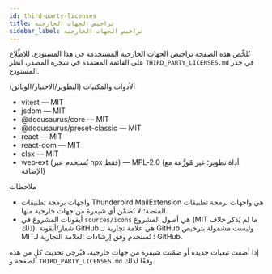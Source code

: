 ```yaml
---
id: third-party-licenses
title: تراخيص الجهات الخارجية
sidebar_label: تراخيص الجهات الخارجية
---
```


تُلخِّص هذه الصفحة تراخيص الجهات الخارجية المستخدمة في هذا المستودع. للاطّلاع على القائمة المعتمدة في شجرة المصدر، انظر `THIRD_PARTY_LICENSES.md` في جذر المستودع.

الأدوات والمكتبات (التطوير/الاختبار/الوثائق)

- vitest — MIT
- jsdom — MIT
- @docusaurus/core — MIT
- @docusaurus/preset-classic — MIT
- react — MIT
- react-dom — MIT
- clsx — MIT
- web‑ext (يُستخدم عبر npx فقط) — MPL‑2.0 (أداة تطوير؛ غير مُوزَّعة مع الإضافة)

ملاحظات

- واجهات برمجة تطبيقات Thunderbird MailExtension هي واجهات برمجة تطبيقات المنصة؛ لا تُضمَّن أي شيفرة من جهات خارجية منها.
- أيقونات المشروع في `sources/icons` هي أصول المشروع (MIT ما لم يُذكر خلاف ذلك). شعار/أيقونة GitHub هي علامة تجارية لـ GitHub وليست مشمولة بترخيص MIT؛ تُستخدم وفق إرشادات العلامة التجارية لـ GitHub.

إذا أضفت تبعيات جديدة أو ضمّنت شيفرة من جهات خارجية، فيُرجى تحديث كلٍ من هذه الصفحة و `THIRD_PARTY_LICENSES.md` وفقًا لذلك.
